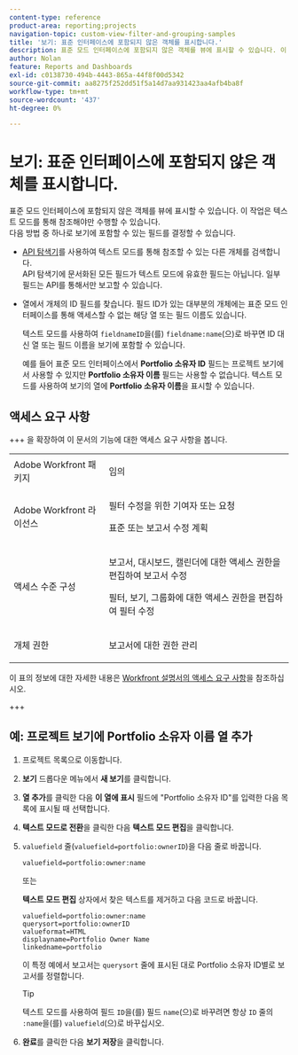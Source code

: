 ```yaml
---
content-type: reference
product-area: reporting;projects
navigation-topic: custom-view-filter-and-grouping-samples
title: '보기: 표준 인터페이스에 포함되지 않은 객체를 표시합니다.'
description: 표준 모드 인터페이스에 포함되지 않은 객체를 뷰에 표시할 수 있습니다. 이 작업은 텍스트 모드를 통해 참조해야만 수행할 수 있습니다.
author: Nolan
feature: Reports and Dashboards
exl-id: c0138730-494b-4443-865a-44f8f00d5342
source-git-commit: aa8275f252dd51f5a14d7aa931423aa4afb4ba8f
workflow-type: tm+mt
source-wordcount: '437'
ht-degree: 0%

---
```


# 보기: 표준 인터페이스에 포함되지 않은 객체를 표시합니다.

표준 모드 인터페이스에 포함되지 않은 객체를 뷰에 표시할 수 있습니다. 이 작업은 텍스트 모드를 통해 참조해야만 수행할 수 있습니다.\
다음 방법 중 하나로 보기에 포함할 수 있는 필드를 결정할 수 있습니다.

* [API 탐색기](../../../wf-api/general/api-explorer.md)를 사용하여 텍스트 모드를 통해 참조할 수 있는 다른 개체를 검색합니다.\
  API 탐색기에 문서화된 모든 필드가 텍스트 모드에 유효한 필드는 아닙니다. 일부 필드는 API를 통해서만 보고할 수 있습니다.

* 열에서 개체의 ID 필드를 찾습니다. 필드 ID가 있는 대부분의 개체에는 표준 모드 인터페이스를 통해 액세스할 수 없는 해당 열 또는 필드 이름도 있습니다.

  텍스트 모드를 사용하여 `fieldnameID`을(를) `fieldname:name`(으)로 바꾸면 ID 대신 열 또는 필드 이름을 보기에 포함할 수 있습니다.

  예를 들어 표준 모드 인터페이스에서 **Portfolio 소유자 ID** 필드는 프로젝트 보기에서 사용할 수 있지만 **Portfolio 소유자 이름** 필드는 사용할 수 없습니다. 텍스트 모드를 사용하여 보기의 열에 **Portfolio 소유자 이름**&#x200B;을 표시할 수 있습니다.

## 액세스 요구 사항

+++ 을 확장하여 이 문서의 기능에 대한 액세스 요구 사항을 봅니다. 

<table style="table-layout:auto"> 
 <col> 
 <col> 
 <tbody> 
  <tr> 
   <td role="rowheader">Adobe Workfront 패키지</td> 
   <td> <p>임의</p> </td> 
  </tr> 
  <tr> 
   <td role="rowheader">Adobe Workfront 라이선스</td> 
   <td> 
   <p>필터 수정을 위한 기여자 또는 요청 </p>
   <p>표준 또는 보고서 수정 계획</p>
  </tr> 
  <tr> 
   <td role="rowheader">액세스 수준 구성</td> 
   <td> <p>보고서, 대시보드, 캘린더에 대한 액세스 권한을 편집하여 보고서 수정</p> <p>필터, 보기, 그룹화에 대한 액세스 권한을 편집하여 필터 수정</p> </td> 
  </tr> 
  <tr> 
   <td role="rowheader">개체 권한</td> 
   <td> <p>보고서에 대한 권한 관리</p>  </td> 
  </tr> 
 </tbody> 
</table>

이 표의 정보에 대한 자세한 내용은 [Workfront 설명서의 액세스 요구 사항](/help/quicksilver/administration-and-setup/add-users/access-levels-and-object-permissions/access-level-requirements-in-documentation.md)을 참조하십시오.

+++

## 예: 프로젝트 보기에 Portfolio 소유자 이름 열 추가

1. 프로젝트 목록으로 이동합니다.
1. **보기** 드롭다운 메뉴에서 **새 보기**&#x200B;를 클릭합니다.

1. **열 추가**&#x200B;를 클릭한 다음 **이 열에 표시** 필드에 &quot;Portfolio 소유자 ID&quot;를 입력한 다음 목록에 표시될 때 선택합니다.

1. **텍스트 모드로 전환**&#x200B;을 클릭한 다음 **텍스트 모드 편집**&#x200B;을 클릭합니다.
1. `valuefield` 줄(`valuefield=portfolio:ownerID`)을 다음 줄로 바꿉니다.

   `valuefield=portfolio:owner:name`

   또는

   **텍스트 모드 편집** 상자에서 찾은 텍스트를 제거하고 다음 코드로 바꿉니다.

   ```
   valuefield=portfolio:owner:name
   querysort=portfolio:ownerID
   valueformat=HTML
   displayname=Portfolio Owner Name
   linkedname=portfolio
   ```

   이 특정 예에서 보고서는 `querysort` 줄에 표시된 대로 Portfolio 소유자 ID별로 보고서를 정렬합니다.

   >[!TIP]
   >
   >텍스트 모드를 사용하여 필드 `ID`을(를) 필드 `name`(으)로 바꾸려면 항상 `ID` 줄의 `:name`을(를) `valuefield`(으)로 바꾸십시오.

1. **완료**&#x200B;를 클릭한 다음 **보기 저장**&#x200B;을 클릭합니다.
